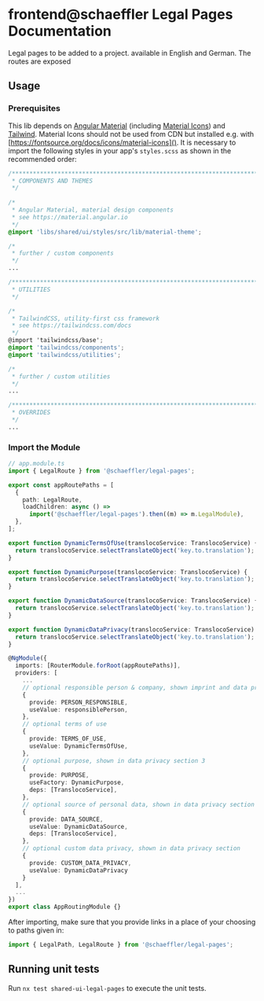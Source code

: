 # frontend@schaeffler Legal Pages Documentation

Legal pages to be added to a project. available in English and German. The routes are exposed 

## Usage

### Prerequisites

This lib depends on [Angular Material](https://material.angular.io) (including [Material Icons](https://fonts.google.com/icons)) and [Tailwind](https://tailwindcss.com/docs). Material Icons should not be used from CDN but installed e.g. with [https://fontsource.org/docs/icons/material-icons](). It is necessary to import the following styles in your app's `styles.scss` as shown in the recommended order:

``` scss
/***************************************************************************************************
 * COMPONENTS AND THEMES
 */
 
/*
 * Angular Material, material design components
 * see https://material.angular.io
 */
@import 'libs/shared/ui/styles/src/lib/material-theme';

/*
 * further / custom components
 */
...

/***************************************************************************************************
 * UTILITIES
 */

/*
 * TailwindCSS, utility-first css framework
 * see https://tailwindcss.com/docs
 */
@import 'tailwindcss/base';
@import 'tailwindcss/components';
@import 'tailwindcss/utilities';

/*
 * further / custom utilities
 */
...

/***************************************************************************************************
 * OVERRIDES
 */ 
...
```

### Import the Module

```typescript
// app.module.ts
import { LegalRoute } from '@schaeffler/legal-pages';

export const appRoutePaths = [
  {
    path: LegalRoute,
    loadChildren: async () =>
      import('@schaeffler/legal-pages').then((m) => m.LegalModule),
  },
];

export function DynamicTermsOfUse(translocoService: TranslocoService) {
  return translocoService.selectTranslateObject('key.to.translation');
}

export function DynamicPurpose(translocoService: TranslocoService) {
  return translocoService.selectTranslateObject('key.to.translation');
}

export function DynamicDataSource(translocoService: TranslocoService) {
  return translocoService.selectTranslateObject('key.to.translation');
}

export function DynamicDataPrivacy(translocoService: TranslocoService) {
  return translocoService.selectTranslateObject('key.to.translation');
}

@NgModule({
  imports: [RouterModule.forRoot(appRoutePaths)],
  providers: [
    ...
    // optional responsible person & company, shown imprint and data privacy
    {
      provide: PERSON_RESPONSIBLE,
      useValue: responsiblePerson,
    },
    // optional terms of use
    {
      provide: TERMS_OF_USE,
      useValue: DynamicTermsOfUse,
    },
    // optional purpose, shown in data privacy section 3
    {
      provide: PURPOSE,
      useFactory: DynamicPurpose,
      deps: [TranslocoService],
    },
    // optional source of personal data, shown in data privacy section 9
    {
      provide: DATA_SOURCE,
      useValue: DynamicDataSource,
      deps: [TranslocoService],
    },
    // optional custom data privacy, shown in data privacy section
    {
      provide: CUSTOM_DATA_PRIVACY,
      useValue: DynamicDataPrivacy
    }
  ],
  ...
})
export class AppRoutingModule {}

```

After importing, make sure that you provide links in a place of your choosing to paths given in:
```typescript
import { LegalPath, LegalRoute } from '@schaeffler/legal-pages';
```

## Running unit tests

Run `nx test shared-ui-legal-pages` to execute the unit tests.
